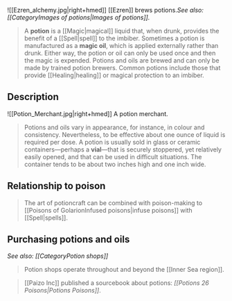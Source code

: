 ![[Ezren_alchemy.jpg|right+hmed]] 
 [[Ezren]] brews potions.*See also: [[CategoryImages of potions|Images of potions]].*
> A **potion** is a [[Magic|magical]] liquid that, when drunk, provides the benefit of a [[Spell|spell]] to the imbiber. Sometimes a potion is manufactured as a **magic oil**, which is applied externally rather than drunk. Either way, the potion or oil can only be used once and then the magic is expended. Potions and oils are brewed and can only be made by trained potion brewers. Common potions include those that provide [[Healing|healing]] or magical protection to an imbiber.



## Description

![[Potion_Merchant.jpg|right+hmed]] 
 A potion merchant.
> Potions and oils vary in appearance, for instance, in colour and consistency. Nevertheless, to be effective about one ounce of liquid is required per dose. A potion is usually sold in glass or ceramic containers—perhaps a **vial**—that is securely stoppered, yet relatively easily opened, and that can be used in difficult situations. The container tends to be about two inches high and one inch wide.


## Relationship to poison

> The art of potioncraft can be combined with poison-making to [[Poisons of GolarionInfused poisons|infuse poisons]] with [[Spell|spells]].


## Purchasing potions and oils

*See also: [[CategoryPotion shops]]*
> Potion shops operate throughout and beyond the [[Inner Sea region]].


> [[Paizo Inc]] published a sourcebook about potions: *[[Potions 26 Poisons|Potions  Poisons]]*.







